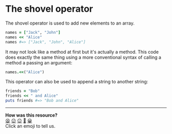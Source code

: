 # The shovel operator

The shovel operator is used to add new elements to an array.

````ruby
names = ["Jack", "John"]
names << "Alice"
names #=> ["Jack", "John", "Alice"] 
````

It may not look like a method at first but it's actually a method. This code does exactly the same thing using a more conventional syntax of calling a method a passing an argument:

````ruby
names.<<("Alice")
````

This operator can also be used to append a string to another string:

````ruby
friends = "Bob"
friends << " and Alice"
puts friends #=> "Bob and Alice"
````

<!-- BEGIN GENERATED SECTION DO NOT EDIT -->

---

**How was this resource?**  
[😫](https://airtable.com/shrUJ3t7KLMqVRFKR?prefill_Repository=course&prefill_File=pills/shovel_operator.md&prefill_Sentiment=😫) [😕](https://airtable.com/shrUJ3t7KLMqVRFKR?prefill_Repository=course&prefill_File=pills/shovel_operator.md&prefill_Sentiment=😕) [😐](https://airtable.com/shrUJ3t7KLMqVRFKR?prefill_Repository=course&prefill_File=pills/shovel_operator.md&prefill_Sentiment=😐) [🙂](https://airtable.com/shrUJ3t7KLMqVRFKR?prefill_Repository=course&prefill_File=pills/shovel_operator.md&prefill_Sentiment=🙂) [😀](https://airtable.com/shrUJ3t7KLMqVRFKR?prefill_Repository=course&prefill_File=pills/shovel_operator.md&prefill_Sentiment=😀)  
Click an emoji to tell us.

<!-- END GENERATED SECTION DO NOT EDIT -->

